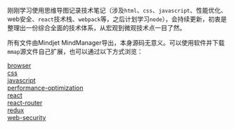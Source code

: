 刚刚学习使用思维导图记录技术笔记（涉及`html`、`css`、`javascript`、性能优化、web安全、`react`技术栈、`webpack`等，之后计划学习`node`），会持续更新，初衷是整理出一份综合全面的技术体系，从宏观到微观技术点一目了然。

所有文件由Mindjet MindManager导出，本身源码无意义。可以使用软件并下载`mmap`源文件自己扩展，也可以通过以下方式浏览：

[browser](https://yjunior.gitee.io/mindmap-notes/browser.html)<br />
[css](https://yjunior.gitee.io/mindmap-notes/css.html)<br />
[javascript](https://yjunior.gitee.io/mindmap-notes/javascript.html)<br />
[performance-optimization](https://yjunior.gitee.io/mindmap-notes/performance-optimization.html)<br />
[react](https://yjunior.gitee.io/mindmap-notes/react.html)<br />
[react-router](https://yjunior.gitee.io/mindmap-notes/react-router.html)<br />
[redux](https://yjunior.gitee.io/mindmap-notes/redux.html)<br />
[web-security](https://yjunior.gitee.io/mindmap-notes/web-security.html)
